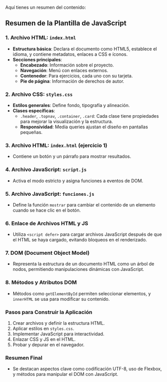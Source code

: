 Aquí tienes un resumen del contenido:

## Resumen de la Plantilla de JavaScript

### 1. Archivo HTML: `index.html`
- **Estructura básica**: Declara el documento como HTML5, establece el idioma, y contiene metadatos, enlaces a CSS e íconos.
- **Secciones principales**: 
  - **Encabezado**: Información sobre el proyecto.
  - **Navegación**: Menú con enlaces externos.
  - **Contenedor**: Para ejercicios, cada uno con su tarjeta.
  - **Pie de página**: Información de derechos de autor.

### 2. Archivo CSS: `styles.css`
- **Estilos generales**: Define fondo, tipografía y alineación.
- **Clases específicas**: 
  - `.header`, `.topnav`, `.container`, `.card`: Cada clase tiene propiedades para mejorar la visualización y la estructura.
  - **Responsividad**: Media queries ajustan el diseño en pantallas pequeñas.

### 3. Archivo HTML: `index.html` (ejercicio 1)
- Contiene un botón y un párrafo para mostrar resultados.

### 4. Archivo JavaScript: `script.js`
- Activa el modo estricto y asigna funciones a eventos de DOM.

### 5. Archivo JavaScript: `funciones.js`
- Define la función `mostrar` para cambiar el contenido de un elemento cuando se hace clic en el botón.

### 6. Enlace de Archivos HTML y JS
- Utiliza `<script defer>` para cargar archivos JavaScript después de que el HTML se haya cargado, evitando bloqueos en el renderizado.

### 7. DOM (Document Object Model)
- Representa la estructura de un documento HTML como un árbol de nodos, permitiendo manipulaciones dinámicas con JavaScript.

### 8. Métodos y Atributos DOM
- Métodos como `getElementById` permiten seleccionar elementos, y `innerHTML` se usa para modificar su contenido.

### Pasos para Construir la Aplicación
1. Crear archivos y definir la estructura HTML.
2. Aplicar estilos en `styles.css`.
3. Implementar JavaScript para interactividad.
4. Enlazar CSS y JS en el HTML.
5. Probar y depurar en el navegador.

### Resumen Final
- Se destacan aspectos clave como codificación UTF-8, uso de Flexbox, y métodos para manipular el DOM con JavaScript.